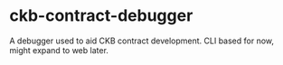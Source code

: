 # ckb-contract-debugger
A debugger used to aid CKB contract development. CLI based for now, might expand to web later.

